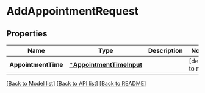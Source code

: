 # AddAppointmentRequest

## Properties
Name | Type | Description | Notes
------------ | ------------- | ------------- | -------------
**AppointmentTime** | [***AppointmentTimeInput**](AppointmentTimeInput.md) |  | [default to null]

[[Back to Model list]](../README.md#documentation-for-models) [[Back to API list]](../README.md#documentation-for-api-endpoints) [[Back to README]](../README.md)

